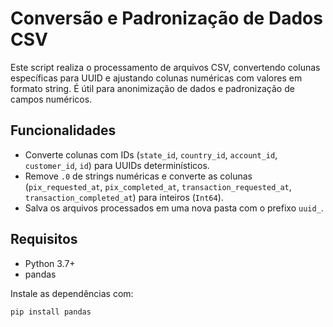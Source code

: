 # Conversão e Padronização de Dados CSV

Este script realiza o processamento de arquivos CSV, convertendo colunas específicas para UUID e ajustando colunas numéricas com valores em formato string. É útil para anonimização de dados e padronização de campos numéricos.

## Funcionalidades

- Converte colunas com IDs (`state_id`, `country_id`, `account_id`, `customer_id`, `id`) para UUIDs determinísticos.
- Remove `.0` de strings numéricas e converte as colunas (`pix_requested_at`, `pix_completed_at`, `transaction_requested_at`, `transaction_completed_at`) para inteiros (`Int64`).
- Salva os arquivos processados em uma nova pasta com o prefixo `uuid_`.


## Requisitos

- Python 3.7+
- pandas

Instale as dependências com:

```bash
pip install pandas
```
